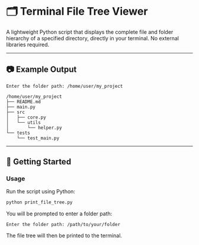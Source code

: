 # 🗂️ Terminal File Tree Viewer

A lightweight Python script that displays the complete file and folder hierarchy of a specified directory, directly in your terminal. No external libraries required.

---

## 📷 Example Output

```
Enter the folder path: /home/user/my_project

/home/user/my_project
├── README.md
├── main.py
├── src
│   ├── core.py
│   └── utils
│       └── helper.py
└── tests
    └── test_main.py
```

---

## 🚀 Getting Started

### Usage

Run the script using Python:

```bash
python print_file_tree.py
```

You will be prompted to enter a folder path:

```
Enter the folder path: /path/to/your/folder
```

The file tree will then be printed to the terminal.
